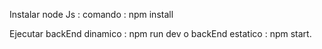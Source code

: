 Instalar node Js :  comando : npm install

Ejecutar backEnd dinamico : npm run dev o backEnd estatico : npm start.